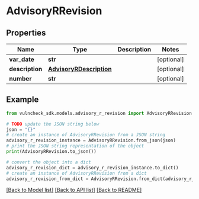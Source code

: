 # AdvisoryRRevision


## Properties

Name | Type | Description | Notes
------------ | ------------- | ------------- | -------------
**var_date** | **str** |  | [optional] 
**description** | [**AdvisoryRDescription**](AdvisoryRDescription.md) |  | [optional] 
**number** | **str** |  | [optional] 

## Example

```python
from vulncheck_sdk.models.advisory_r_revision import AdvisoryRRevision

# TODO update the JSON string below
json = "{}"
# create an instance of AdvisoryRRevision from a JSON string
advisory_r_revision_instance = AdvisoryRRevision.from_json(json)
# print the JSON string representation of the object
print(AdvisoryRRevision.to_json())

# convert the object into a dict
advisory_r_revision_dict = advisory_r_revision_instance.to_dict()
# create an instance of AdvisoryRRevision from a dict
advisory_r_revision_from_dict = AdvisoryRRevision.from_dict(advisory_r_revision_dict)
```
[[Back to Model list]](../README.md#documentation-for-models) [[Back to API list]](../README.md#documentation-for-api-endpoints) [[Back to README]](../README.md)



